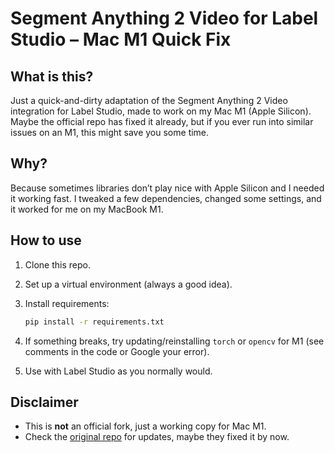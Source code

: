 # Segment Anything 2 Video for Label Studio – Mac M1 Quick Fix

## What is this?

Just a quick-and-dirty adaptation of the Segment Anything 2 Video integration for Label Studio, made to work on my Mac M1 (Apple Silicon).
 Maybe the official repo has fixed it already, but if you ever run into similar issues on an M1, this might save you some time.

## Why?

Because sometimes libraries don’t play nice with Apple Silicon and I needed it working fast.
 I tweaked a few dependencies, changed some settings, and it worked for me on my MacBook M1.

## How to use

1. Clone this repo.

2. Set up a virtual environment (always a good idea).

3. Install requirements:

   ```bash
   pip install -r requirements.txt
   ```

4. If something breaks, try updating/reinstalling `torch` or `opencv` for M1 (see comments in the code or Google your error).

5. Use with Label Studio as you normally would.

## Disclaimer

- This is **not** an official fork, just a working copy for Mac M1.
- Check the [original repo](https://github.com/your-upstream-repo) for updates, maybe they fixed it by now.

